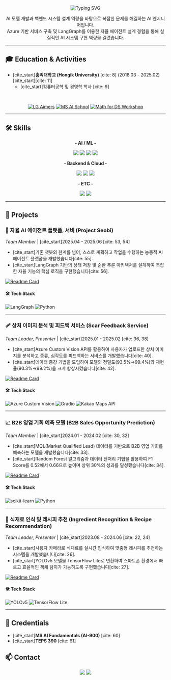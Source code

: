 <div align="center">
  <img src="https://readme-typing-svg.demolab.com?font=Noto+Sans+KR&size=45&pause=3000&color=0078D4&center=true&vCenter=true&width=800&height=100&lines=Hello, I'm Young Hwi+Kim!;AI+Engineer+for+Intelligent+Systems" alt="Typing SVG" />
</div>

<div align="center">
  <p>AI 모델 개발과 백엔드 시스템 설계 역량을 바탕으로 복잡한 문제를 해결하는 AI 엔지니어입니다.<br>
  Azure 기반 서비스 구축 및 LangGraph를 이용한 자율 에이전트 설계 경험을 통해 실질적인 AI 시스템 구현 역량을 길렀습니다.</p>
</div>
<hr>

## 🎓 Education & Activities
- [cite_start]**홍익대학교 (Hongik University)** [cite: 8] (2018.03 - 2025.02) [cite_start][cite: 11]
  - [cite_start]컴퓨터공학 및 경영학 학사 [cite: 9]
<br>

<div align="center">

[![LG Aimers](https://img.shields.io/badge/LG%20Aimers-A30046?style=flat-square)](https://www.lgaimers.ai/)
[![MS AI School](https://img.shields.io/badge/Microsoft%20AI%20School-0078D4?style=flat-square)](https://aischool.kostat.or.kr/)
[![Math for DS Workshop](https://img.shields.io/badge/Mathematics%20for%20Data%20Science-5C3EE8?style=flat-square)]()

</div>
<hr>

## 🛠 Skills
<div align="center">
  <p><strong>- AI / ML -</strong></p>
  <img src="https://img.shields.io/badge/TensorFlow-FF6F00?style=flat-square&logo=tensorflow&logoColor=white"/>
  <img src="https://img.shields.io/badge/YOLO-00FFFF?style=flat-square&logo=yolo&logoColor=black"/>
  <img src="https://img.shields.io/badge/LangGraph-1C3C3C?style=flat-square&logo=LangChain&logoColor=white"/>
  <img src="https://img.shields.io/badge/RAG-412991?style=flat-square&logo=openai&logoColor=white"/>
  
  <p><strong>- Backend & Cloud -</strong></p>
  <img src="https://img.shields.io/badge/Python-3776AB?style=flat-square&logo=python&logoColor=white"/>
  <img src="https://img.shields.io/badge/Microsoft_Azure-0078D4?style=flat-square&logo=microsoftazure&logoColor=white"/>
  <img src="https://img.shields.io/badge/Gradio-FF7C00?style=flat-square&logo=gradio&logoColor=white"/>

  <p><strong>- ETC -</strong></p>
  <img src="https://img.shields.io/badge/Git-F05032?style=flat-square&logo=git&logoColor=white"/>
  <img src="https://img.shields.io/badge/GitHub-181717?style=flat-square&logo=github&logoColor=white"/>
</div>
<hr>

## 🚀 Projects

### 🤖 자율 AI 에이전트 플랫폼, 서비 (Project Seobi)
*Team Member* | [cite_start]2025.04 - 2025.06 [cite: 53, 54]
- [cite_start]기존 챗봇의 한계를 넘어, 스스로 계획하고 작업을 수행하는 능동적 AI 에이전트 플랫폼을 개발했습니다[cite: 55].
- [cite_start]LangGraph 기반의 상태 저장 및 순환 추론 아키텍처를 설계하여 복잡한 자율 기능의 핵심 로직을 구현했습니다[cite: 56].

[![Readme Card](https://github-readme-stats.vercel.app/api/pin/?username=Young4424&repo=[REPO_NAME]&theme=graywhite&show_owner=true)](https://github.com/Young4424)
#### 🛠 **Tech Stack**
![LangGraph](https://img.shields.io/badge/LangGraph-1C3C3C.svg?style=flat-square&logo=LangGraph&logoColor=white)
![Python](https://img.shields.io/badge/python-3670A0?style=flat-square&logo=python&logoColor=ffdd54)

---

### 🩹 상처 이미지 분석 및 피드백 서비스 (Scar Feedback Service)
*Team Leader, Presenter* | [cite_start]2025.01 - 2025.02 [cite: 36, 38]
- [cite_start]Azure Custom Vision API를 활용하여 사용자가 업로드한 상처 이미지를 분석하고 종류, 심각도를 피드백하는 서비스를 개발했습니다[cite: 40].
- [cite_start]데이터 증강 기법을 도입하여 모델의 정밀도(93.5%→99.4%)와 재현율(90.3%→99.2%)을 크게 향상시켰습니다[cite: 42].

[![Readme Card](https://github-readme-stats.vercel.app/api/pin/?username=Young4424&repo=[REPO_NAME]&theme=graywhite&show_owner=true)](https://github.com/Young4424)
#### 🛠 **Tech Stack**
![Azure Custom Vision](https://img.shields.io/badge/Azure%20Custom%20Vision-008AD7?style=flat-square&logo=microsoft-azure&logoColor=white)
![Gradio](https://img.shields.io/badge/Gradio-FF6F00?style=flat-square&logo=gradio&logoColor=white)
![Kakao Maps API](https://img.shields.io/badge/Kakao%20Maps-FFCD00?style=flat-square&logo=kakao&logoColor=black)

---

### 📈 B2B 영업 기회 예측 모델 (B2B Sales Opportunity Prediction)
*Team Member* | [cite_start]2024.01 - 2024.02 [cite: 30, 32]
- [cite_start]MQL(Market Qualified Lead) 데이터를 기반으로 B2B 영업 기회를 예측하는 모델을 개발했습니다[cite: 33].
- [cite_start]Random Forest 알고리즘과 데이터 전처리 기법을 활용하여 F1 Score를 0.52에서 0.66으로 높이며 상위 30%의 성과를 달성했습니다[cite: 34].

[![Readme Card](https://github-readme-stats.vercel.app/api/pin/?username=Young4424&repo=[REPO_NAME]&theme=graywhite&show_owner=true)](https://github.com/Young4424)
#### 🛠 **Tech Stack**
![scikit-learn](https://img.shields.io/badge/scikit--learn-F7931A.svg?style=flat-square&logo=scikit-learn&logoColor=white)
![Python](https://img.shields.io/badge/python-3670A0?style=flat-square&logo=python&logoColor=ffdd54)

---

### 📸 식재료 인식 및 레시피 추천 (Ingredient Recognition & Recipe Recommendation)
*Team Leader, Presenter* | [cite_start]2023.08 - 2024.06 [cite: 22, 24]
- [cite_start]사용자 카메라로 식재료를 실시간 인식하여 맞춤형 레시피를 추천하는 시스템을 개발했습니다[cite: 26].
- [cite_start]YOLOv5 모델을 TensorFlow Lite로 변환하여 스마트폰 환경에서 빠르고 효율적인 객체 탐지가 가능하도록 구현했습니다[cite: 27].

[![Readme Card](https://github-readme-stats.vercel.app/api/pin/?username=Young4424&repo=[REPO_NAME]&theme=graywhite&show_owner=true)](https://github.com/Young4424)
#### 🛠 **Tech Stack**
![YOLOv5](https://img.shields.io/badge/YOLOv5-4051B5?style=flat-square&logo=yolo&logoColor=white)
![TensorFlow Lite](https://img.shields.io/badge/TensorFlow%20Lite-FF6F00?style=flat-square&logo=tensorflow&logoColor=white)

<hr>

## 🏅 Credentials
- [cite_start]**MS AI Fundamentals (AI-900)** [cite: 60]
- [cite_start]**TEPS 390** [cite: 61]

## 📫 Contact
<div align="center">
  <a href="mailto:rladydgnj@gmail.com"><img src="https://img.shields.io/badge/Gmail-EA4335?style=flat-square&logo=Gmail&logoColor=white"></a>
  <a href="https://github.com/Young4424"><img src="https://img.shields.io/badge/GitHub-181717?style=flat-square&logo=GitHub&logoColor=white"></a>
</div>
